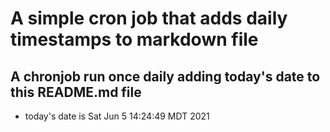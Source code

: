 A simple cron job that adds daily timestamps to markdown file
============================================================
## A chronjob run once daily adding today's date to this README.md file
* today's date is Sat Jun  5 14:24:49 MDT 2021
